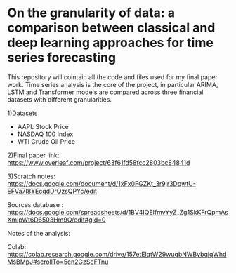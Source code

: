 # On the granularity of data: a comparison between classical and deep learning approaches for time series forecasting
This repository will cointain all the code and files used for my final paper work. Time series analysis is the core of the project, in particular ARIMA, LSTM and Transformer models are compared across three financial datasets with different granularities.

1)Datasets
  - AAPL Stock Price
  - NASDAQ 100 Index
  - WTI Crude Oil Price
  
2)Final paper link: https://www.overleaf.com/project/63f61fd58fcc2803bc84841d

3)Scratch notes: https://docs.google.com/document/d/1xFx0FGZKt_3r9jr3DqwtU-EFVa7I8YEcqdDrQzsQPYc/edit


Sources database : https://docs.google.com/spreadsheets/d/1BV4IQEIfmvYyZ_Zg1SkKFrQpmAsXmIpWt6D6503Hm9Q/edit#gid=0

Notes of the analysis: 

Colab: https://colab.research.google.com/drive/157etElqtW29wuqbNWBybqjqWhdMsBMpJ#scrollTo=5cn2GzSeFTnu
